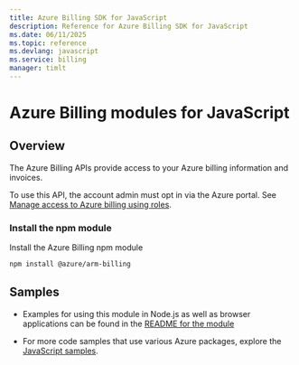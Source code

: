 ```yaml
---
title: Azure Billing SDK for JavaScript
description: Reference for Azure Billing SDK for JavaScript
ms.date: 06/11/2025
ms.topic: reference
ms.devlang: javascript
ms.service: billing
manager: timlt
---
```

# Azure Billing modules for JavaScript

## Overview
The Azure Billing APIs provide access to your Azure billing information and invoices.

To use this API, the account admin must opt in via the Azure portal. See [Manage access to Azure billing using roles](https://docs.microsoft.com/azure/billing/billing-manage-access).

### Install the npm module 

Install the Azure Billing npm module 

```bash
npm install @azure/arm-billing
```

## Samples

* Examples for using this module in Node.js as well as browser applications can be found in the [README for the module](https://www.npmjs.com/package/@azure/arm-billing)

* For more code samples that use various Azure packages, explore the [JavaScript samples](https://docs.microsoft.com/samples/browse/?languages=javascript).